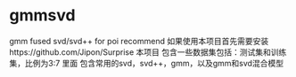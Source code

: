# gmmsvd
gmm fused svd/svd++ for poi recommend 
如果使用本项目首先需要安装https://github.com/Jipon/Surprise
本项目 包含一些数据集包括：测试集和训练集，比例为3:7
里面 包含常用的svd，svd++，gmm，以及gmm和svd混合模型
